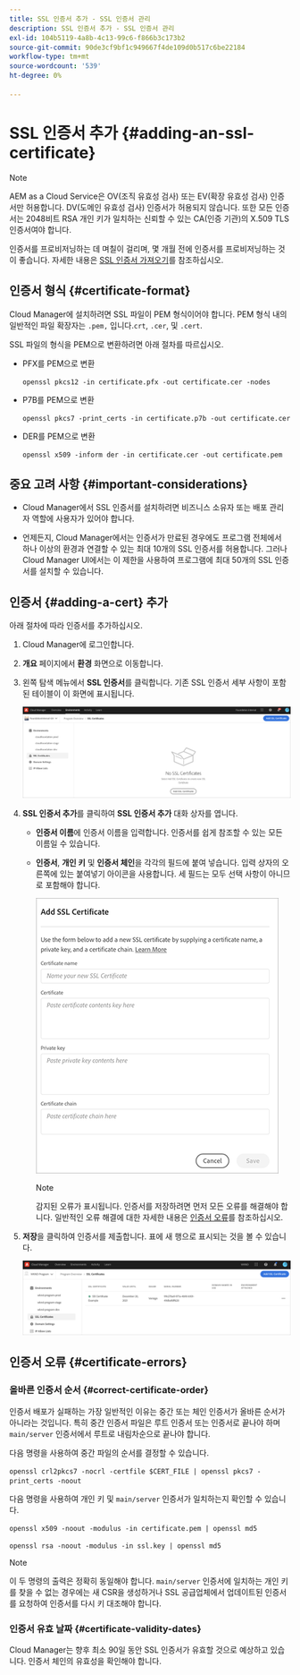 ```yaml
---
title: SSL 인증서 추가 - SSL 인증서 관리
description: SSL 인증서 추가 - SSL 인증서 관리
exl-id: 104b5119-4a8b-4c13-99c6-f866b3c173b2
source-git-commit: 90de3cf9bf1c949667f4de109d0b517c6be22184
workflow-type: tm+mt
source-wordcount: '539'
ht-degree: 0%

---
```


# SSL 인증서 추가 {#adding-an-ssl-certificate}

>[!NOTE]
>AEM as a Cloud Service은 OV(조직 유효성 검사) 또는 EV(확장 유효성 검사) 인증서만 허용합니다. DV(도메인 유효성 검사) 인증서가 허용되지 않습니다. 또한 모든 인증서는 2048비트 RSA 개인 키가 일치하는 신뢰할 수 있는 CA(인증 기관)의 X.509 TLS 인증서여야 합니다.

인증서를 프로비저닝하는 데 며칠이 걸리며, 몇 개월 전에 인증서를 프로비저닝하는 것이 좋습니다. 자세한 내용은 [SSL 인증서 가져오기](/help/implementing/cloud-manager/managing-ssl-certifications/get-ssl-certificate.md)를 참조하십시오.

## 인증서 형식 {#certificate-format}

Cloud Manager에 설치하려면 SSL 파일이 PEM 형식이어야 합니다. PEM 형식 내의 일반적인 파일 확장자는 `.pem,` 입니다.`crt`, `.cer`, 및 `.cert`.

SSL 파일의 형식을 PEM으로 변환하려면 아래 절차를 따르십시오.

* PFX를 PEM으로 변환

   `openssl pkcs12 -in certificate.pfx -out certificate.cer -nodes`

* P7B를 PEM으로 변환

   `openssl pkcs7 -print_certs -in certificate.p7b -out certificate.cer`

* DER를 PEM으로 변환

   `openssl x509 -inform der -in certificate.cer -out certificate.pem`

## 중요 고려 사항 {#important-considerations}

* Cloud Manager에서 SSL 인증서를 설치하려면 비즈니스 소유자 또는 배포 관리자 역할에 사용자가 있어야 합니다.

* 언제든지, Cloud Manager에서는 인증서가 만료된 경우에도 프로그램 전체에서 하나 이상의 환경과 연결할 수 있는 최대 10개의 SSL 인증서를 허용합니다. 그러나 Cloud Manager UI에서는 이 제한을 사용하여 프로그램에 최대 50개의 SSL 인증서를 설치할 수 있습니다.

## 인증서 {#adding-a-cert} 추가

아래 절차에 따라 인증서를 추가하십시오.

1. Cloud Manager에 로그인합니다.
1. **개요** 페이지에서 **환경** 화면으로 이동합니다.
1. 왼쪽 탐색 메뉴에서 **SSL 인증서**&#x200B;를 클릭합니다. 기존 SSL 인증서 세부 사항이 포함된 테이블이 이 화면에 표시됩니다.

   ![](/help/implementing/cloud-manager/assets/ssl/ssl-cert-1.png)

1. **SSL 인증서 추가**&#x200B;를 클릭하여 **SSL 인증서 추가** 대화 상자를 엽니다.

   * **인증서 이름**&#x200B;에 인증서 이름을 입력합니다. 인증서를 쉽게 참조할 수 있는 모든 이름일 수 있습니다.
   * **인증서**, **개인 키** 및 **인증서 체인**을 각각의 필드에 붙여 넣습니다. 입력 상자의 오른쪽에 있는 붙여넣기 아이콘을 사용합니다.
세 필드는 모두 선택 사항이 아니므로 포함해야 합니다.

      ![](/help/implementing/cloud-manager/assets/ssl/ssl-cert-02.png)


      >[!NOTE]
      >감지된 오류가 표시됩니다. 인증서를 저장하려면 먼저 모든 오류를 해결해야 합니다. 일반적인 오류 해결에 대한 자세한 내용은 [인증서 오류](#certificate-errors)를 참조하십시오.

1. **저장**&#x200B;을 클릭하여 인증서를 제출합니다. 표에 새 행으로 표시되는 것을 볼 수 있습니다.

   ![](/help/implementing/cloud-manager/assets/ssl/ssl-cert-3.png)

## 인증서 오류 {#certificate-errors}

### 올바른 인증서 순서 {#correct-certificate-order}

인증서 배포가 실패하는 가장 일반적인 이유는 중간 또는 체인 인증서가 올바른 순서가 아니라는 것입니다. 특히 중간 인증서 파일은 루트 인증서 또는 인증서로 끝나야 하며 `main/server` 인증서에서 루트로 내림차순으로 끝나야 합니다.

다음 명령을 사용하여 중간 파일의 순서를 결정할 수 있습니다.

`openssl crl2pkcs7 -nocrl -certfile $CERT_FILE | openssl pkcs7 -print_certs -noout`

다음 명령을 사용하여 개인 키 및 `main/server` 인증서가 일치하는지 확인할 수 있습니다.

`openssl x509 -noout -modulus -in certificate.pem | openssl md5`

`openssl rsa -noout -modulus -in ssl.key | openssl md5`

>[!NOTE]
>이 두 명령의 출력은 정확히 동일해야 합니다. `main/server` 인증서에 일치하는 개인 키를 찾을 수 없는 경우에는 새 CSR을 생성하거나 SSL 공급업체에서 업데이트된 인증서를 요청하여 인증서를 다시 키 대조해야 합니다.

### 인증서 유효 날짜 {#certificate-validity-dates}

Cloud Manager는 향후 최소 90일 동안 SSL 인증서가 유효할 것으로 예상하고 있습니다. 인증서 체인의 유효성을 확인해야 합니다.
